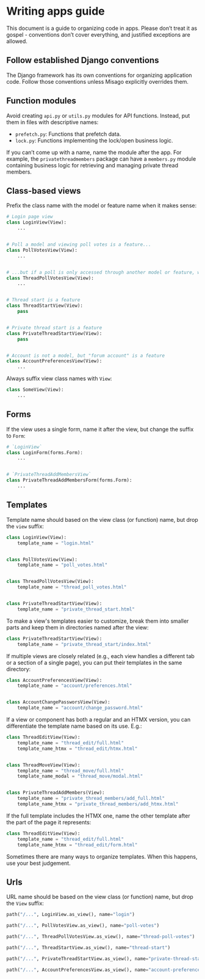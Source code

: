 # Writing apps guide

This document is a guide to organizing code in apps. Please don’t treat it as gospel - conventions don’t cover everything, and justified exceptions are allowed.


## Follow established Django conventions

The Django framework has its own conventions for organizing application code. Follow those conventions unless Misago explicitly overrides them.


## Function modules

Avoid creating `api.py` or `utils.py` modules for API functions. Instead, put them in files with descriptive names:

- `prefetch.py`: Functions that prefetch data.
- `lock.py`: Functions implementing the lock/open business logic.

If you can’t come up with a name, name the module after the app. For example, the `privatethreadmembers` package can have a `members.py` module containing business logic for retrieving and managing private thread members.


## Class-based views

Prefix the class name with the model or feature name when it makes sense:

```python
# Login page view
class LoginView(View):
    ...


# Poll a model and viewing poll votes is a feature...
class PollVotesView(View):
    ...


# ...but if a poll is only accessed through another model or feature, we use a compound name
class ThreadPollVotesView(View):
    ...


# Thread start is a feature
class ThreadStartView(View):
    pass


# Private thread start is a feature
class PrivateThreadStartView(View):
    pass


# Account is not a model, but "forum account" is a feature
class AccountPreferencesView(View):
    ...
```

Always suffix view class names with `View`:

```python
class SomeView(View):
    ...
```


## Forms

If the view uses a single form, name it after the view, but change the suffix to `Form`:

```python
# `LoginView`
class LoginForm(forms.Form):
    ...


# `PrivateThreadAddMembersView`
class PrivateThreadAddMembersForm(forms.Form):
    ...
```


## Templates

Template name should based on the view class (or function) name, but drop the `view` suffix:

```python
class LoginView(View):
    template_name = "login.html"


class PollVotesView(View):
    template_name = "poll_votes.html"


class ThreadPollVotesView(View):
    template_name = "thread_poll_votes.html"


class PrivateThreadStartView(View):
    template_name = "private_thread_start.html"
```

To make a view's templates easier to customize, break them into smaller parts and keep them in directories named after the view:

```python
class PrivateThreadStartView(View):
    template_name = "private_thread_start/index.html"
```

If multiple views are closely related (e.g., each view handles a different tab or a section of a single page), you can put their templates in the same directory:

```python
class AccountPreferencesView(View):
    template_name = "account/preferences.html"


class AccountChangePassworsView(View):
    template_name = "account/change_password.html"
```

If a view or component has both a regular and an HTMX version, you can differentiate the template name based on its use. E.g.:

```python
class ThreadEditView(View):
    template_name = "thread_edit/full.html"
    template_name_htmx = "thread_edit/htmx.html"


class ThreadMoveView(View):
    template_name = "thread_move/full.html"
    template_name_modal = "thread_move/modal.html"


class PrivateThreadAddMembers(View):
    template_name = "private_thread_members/add_full.html"
    template_name_htmx = "private_thread_members/add_htmx.html"
```

If the full template includes the HTMX one, name the other template after the part of the page it represents:

```python
class ThreadEditView(View):
    template_name = "thread_edit/full.html"
    template_name_htmx = "thread_edit/form.html"
```

Sometimes there are many ways to organize templates. When this happens, use your best judgement.


## Urls

URL name should be based on the view class (or function) name, but drop the `View` suffix:

```python
path("/...", LoginView.as_view(), name="login")

path("/...", PollVotesView.as_view(), name="poll-votes")

path("/...", ThreadPollVotesView.as_view(), name="thread-poll-votes")

path("/...", ThreadStartView.as_view(), name="thread-start")

path("/...", PrivateThreadStartView.as_view(), name="private-thread-start")

path("/...", AccountPreferencesView.as_view(), name="account-preferences")
```